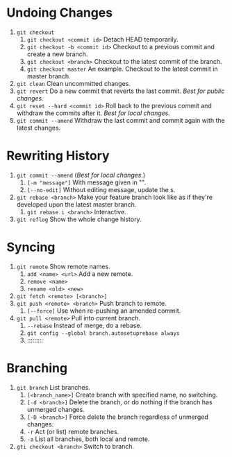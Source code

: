 # Undoing Changes

1. `git checkout`
   1. `git checkout <commit id>` Detach HEAD temporarily.
   2. `git checkout -b <commit id>` Checkout to a previous commit and create a new branch.
   3. `git checkout <branch>` Checkout to the latest commit of the branch.
   4. `git checkout master` An example. Checkout to the latest commit in master branch.
2. `git clean` Clean uncommitted changes.
3. `git revert` Do a new commit that reverts the last commit. *Best for public changes.*
4. `git reset --hard <commit id>` Roll back to the previous commit and withdraw the commits after it. *Best for local changes.*
5. `git commit --amend` Withdraw the last commit and commit again with the latest changes.

# Rewriting History

1. `git commit --amend` (*Best for local changes.*)
   1. `[-m "message"]` With message given in "".
   2. `[--no-edit]` Without editing message, update the s.
2. `git rebase <branch>` Make your feature branch look like as if they're developed upon the latest master branch.
   1. `git rebase i <branch>` Interactive.
3. `git reflog` Show the whole change history.

# Syncing

1. `git remote` Show remote names.
   1. `add <name> <url>` Add a new remote.
   2. `remove <name>`
   3. `rename <old> <new>`
2. `git fetch <remote> [<branch>]`
3. `git push <remote> <branch>` Push branch to remote.
   1. `[--force]` Use when re-pushing an amended commit.
4. `git pull <remote>` Pull into current branch.
   1. `--rebase` Instead of merge, do a rebase.
   2. `git config --global branch.autosetuprebase always`
   3. :::::::::

# Branching

1. `git branch` List branches.
   1. `[<branch_name>]` Create branch with specified name, no switching.
   2. `[-d <branch>]` Delete the branch, or do nothing if the branch has unmerged changes.
   3. `[-D <branch>]` Force delete the branch regardless of unmerged changes.
   4. `-r` Act (or list) remote branches.
   5. `-a` List all branches, both local and remote.
2. `gti checkout <branch>` Switch to branch.